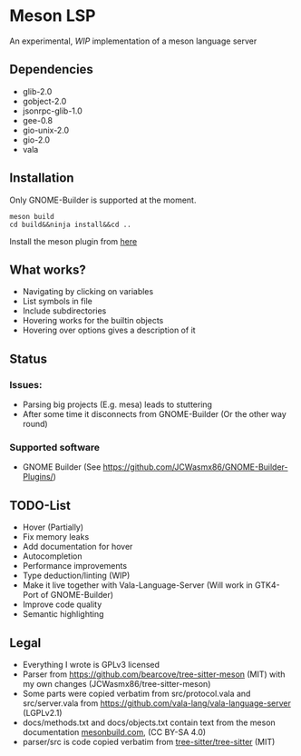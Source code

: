 # Meson LSP

An experimental, *WIP* implementation of a meson language server


## Dependencies

- glib-2.0
- gobject-2.0
- jsonrpc-glib-1.0
- gee-0.8
- gio-unix-2.0
- gio-2.0
- vala

## Installation

Only GNOME-Builder is supported at the moment.
```
meson build
cd build&&ninja install&&cd ..
```
Install the meson plugin from [here](https://github.com/JCWasmx86/GNOME-Builder-Plugins)

## What works?
- Navigating by clicking on variables
- List symbols in file
- Include subdirectories
- Hovering works for the builtin objects
- Hovering over options gives a description of it

## Status
### Issues:
- Parsing big projects (E.g. mesa) leads to stuttering
- After some time it disconnects from GNOME-Builder (Or the other way round)

### Supported software
- GNOME Builder (See https://github.com/JCWasmx86/GNOME-Builder-Plugins/)

## TODO-List
- Hover (Partially)
- Fix memory leaks
- Add documentation for hover
- Autocompletion
- Performance improvements
- Type deduction/linting (WIP)
- Make it live together with Vala-Language-Server (Will work in GTK4-Port of GNOME-Builder)
- Improve code quality
- Semantic highlighting

## Legal
- Everything I wrote is GPLv3 licensed
- Parser from https://github.com/bearcove/tree-sitter-meson (MIT) with my own changes (JCWasmx86/tree-sitter-meson)
- Some parts were copied verbatim from src/protocol.vala and src/server.vala from https://github.com/vala-lang/vala-language-server (LGPLv2.1)
- docs/methods.txt and docs/objects.txt contain text from the meson documentation [mesonbuild.com](https://mesonbuild.com/), (CC BY-SA 4.0)
- parser/src is code copied verbatim from [tree-sitter/tree-sitter](https://github.com/tree-sitter/tree-sitter) (MIT)

